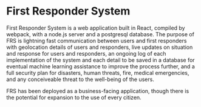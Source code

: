 # First Responder System

First Responder System is a web application built in React, compiled by webpack, with a node.js server and a postgresql database. The purpose of FRS is lightning fast communication between users and first responders with geolocation details of users and responders, live updates on situation and response for users and responders, an ongoing log of each implementation of the system and each detail to be saved in a database for eventual machine learning assistance to improve the process further, and a full security plan for disasters, human threats, fire, medical emergencies, and any conceiveable threat to the well-being of the users.

FRS has been deployed as a business-facing application, though there is the potential for expansion to the use of every citizen.
